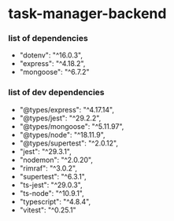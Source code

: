 # task-manager-backend

### list of dependencies

- "dotenv": "^16.0.3",
- "express": "^4.18.2",
- "mongoose": "^6.7.2"

### list of dev dependencies

- "@types/express": "^4.17.14",
- "@types/jest": "^29.2.2",
- "@types/mongoose": "^5.11.97",
- "@types/node": "^18.11.9",
- "@types/supertest": "^2.0.12",
- "jest": "^29.3.1",
- "nodemon": "^2.0.20",
- "rimraf": "^3.0.2",
- "supertest": "^6.3.1",
- "ts-jest": "^29.0.3",
- "ts-node": "^10.9.1",
- "typescript": "^4.8.4",
- "vitest": "^0.25.1"
